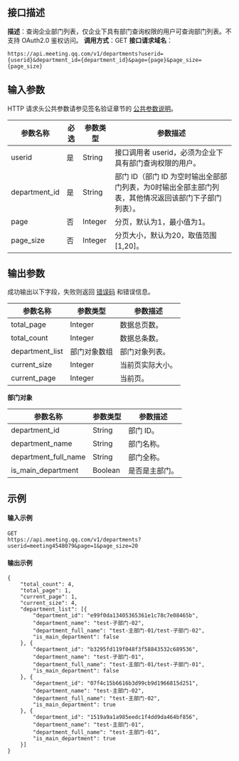 ## 接口描述
**描述**：查询企业部门列表，仅企业下具有部门查询权限的用户可查询部门列表。不支持 OAuth2.0 鉴权访问。
**调用方式**：GET
**接口请求域名**：
```Plaintext
https://api.meeting.qq.com/v1/departments?userid={userid}&department_id={department_id}&page={page}&page_size={page_size}

```




## 输入参数
HTTP 请求头公共参数请参见签名验证章节的 [公共参数说明](https://cloud.tencent.com/document/product/1095/42413#.E5.85.AC.E5.85.B1.E5.8F.82.E6.95.B0)。

| **参数名称**  | **必选** | **参数类型** | **参数描述**                                                 |
| ------------- | -------- | ------------ | ------------------------------------------------------------ |
| userid        | 是       | String       | 接口调用者 userid，必须为企业下具有部门查询权限的用户。       |
| department_id | 是       | String       | 部门 ID（部门 ID 为空时输出全部部门列表，为0时输出全部主部门列表，其他情况返回该部门下子部门列表）。 |
| page          | 否       | Integer      | 分页，默认为1，最小值为1。                                     |
| page_size     | 否       | Integer      | 分页大小，默认为20，取值范围[1,20]。                           |



## 输出参数
成功输出以下字段，失败则返回 [错误码](https://cloud.tencent.com/document/product/1095/43704) 和错误信息。

| **参数名称**    | **参数类型** | **参数描述**   |
| --------------- | ------------ | -------------- |
| total_page      | Integer      | 数据总页数。     |
| total_count     | Integer      | 数据总条数。     |
| department_list | 部门对象数组 | 部门对象列表。   |
| current_size    | Integer      | 当前页实际大小。 |
| current_page    | Integer      | 当前页。         |



**部门对象**

| **参数名称**         | **参数类型** | **参数描述** |
| -------------------- | ------------ | ------------ |
| department_id        | String       | 部门 ID。       |
| department_name      | String       | 部门名称。     |
| department_full_name | String       | 部门全称。     |
| is_main_department   | Boolean      | 是否是主部门。 |



## 示例

#### 输入示例
```plaintext
GET
https://api.meeting.qq.com/v1/departments?userid=meeting4548079&page=1&page_size=20
```




#### 输出示例
```plaintext
{
	"total_count": 4,
	"total_page": 1,
	"current_page": 1,
	"current_size": 4,
	"department_list": [{
		"department_id": "e99f0da13405365361e1c78c7e08465b",
		"department_name": "test-子部门-02",
		"department_full_name": "test-主部门-01/test-子部门-02",
		"is_main_department": false
	}, {
		"department_id": "b3295fd119f048f3f58843532c689536",
		"department_name": "test-子部门-01",
		"department_full_name": "test-主部门-01/test-子部门-01",
		"is_main_department": false
	}, {
		"department_id": "07f4c15b6616b3d99cb9d1966815d251",
		"department_name": "test-主部门-02",
		"department_full_name": "test-主部门-02",
		"is_main_department": true
	}, {
		"department_id": "1519a9a1a985eedc1f4dd9da464bf856",
		"department_name": "test-主部门-01",
		"department_full_name": "test-主部门-01",
		"is_main_department": true
	}]
}


```
